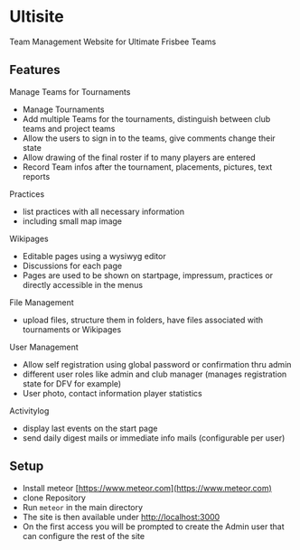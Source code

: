 # Ultisite

Team Management Website for Ultimate Frisbee Teams

## Features

Manage Teams for Tournaments
- Manage Tournaments
- Add multiple Teams for the tournaments, distinguish between club teams and project teams
- Allow the users to sign in to the teams, give comments change their state
- Allow drawing of the final roster if to many players are entered
- Record Team infos after the tournament, placements, pictures, text reports

Practices
- list practices with all necessary information
- including small map image

Wikipages
- Editable pages using a wysiwyg editor
- Discussions for each page
- Pages are used to be shown on startpage, impressum, practices or directly accessible in the menus

File Management
- upload files, structure them in folders, have files associated with tournaments or Wikipages

User Management
- Allow self registration using global password or confirmation thru admin
- different user roles like admin and club manager (manages registration state for DFV for example)
- User photo, contact information player statistics

Activitylog
- display last events on the start page
- send daily digest mails or immediate info mails (configurable per user)

## Setup

- Install meteor [https://www.meteor.com](https://www.meteor.com)
- clone Repository 
- Run `meteor` in the main directory
- The site is then available under [http://localhost:3000](http://localhost:3000)
- On the first access you will be prompted to create the Admin user that can configure the rest of the site


